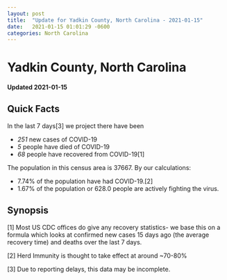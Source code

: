 ```yaml
---
layout: post
title:  "Update for Yadkin County, North Carolina - 2021-01-15"
date:   2021-01-15 01:01:29 -0600
categories: North Carolina
---
```


# Yadkin County, North Carolina
#### Updated 2021-01-15

## Quick Facts

In the last 7 days[3] we project there have been
- *251* new cases of COVID-19
- *5* people have died of COVID-19
- *68* people have recovered from COVID-19[1]

The population in this census area is 37667. By our calculations:
- 7.74% of the population have had COVID-19.[2]
- 1.67% of the population or 628.0 people are actively fighting the virus.

## Synopsis




[1] Most US CDC offices do give any recovery statistics- we base this on a formula which looks at confirmed new cases
15 days ago (the average recovery time) and deaths over the last 7 days.

[2] Herd Immunity is thought to take effect at around ~70-80%

[3] Due to reporting delays, this data may be incomplete.
 
    